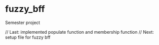 # fuzzy_bff
Semester project


// Last: implemented populate function and membership function
// Next: setup file for fuzzy bff